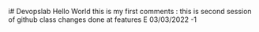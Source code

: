 i# Devopslab
Hello World 
this is my first comments :
this is second session of github class
changes done at features E
03/03/2022 -1
